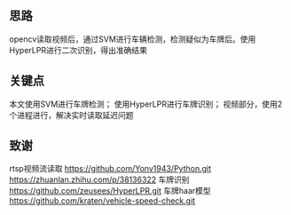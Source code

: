 ## 思路
opencv读取视频后，通过SVM进行车辆检测，检测疑似为车牌后。使用HyperLPR进行二次识别，得出准确结果

## 关键点
本文使用SVM进行车牌检测；
使用HyperLPR进行车牌识别；
视频部分，使用2个进程进行，解决实时读取延迟问题

## 致谢
rtsp视频流读取 https://github.com/Yonv1943/Python.git https://zhuanlan.zhihu.com/p/38136322
车牌识别 https://github.com/zeusees/HyperLPR.git
车牌haar模型 https://github.com/kraten/vehicle-speed-check.git